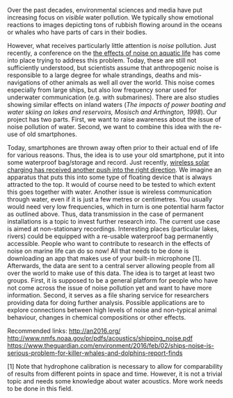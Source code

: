 Over the past decades, environmental sciences and media have put increasing focus on <em>visible</em> water pollution. We typically show emotional reactions to images depicting tons of rubbish flowing around in the oceans or whales who have parts of cars in their bodies.

However, what receives particularly little attention is <em>noise</em> pollution. Just recently, a conference on the <a href="http://an2016.org/ (link is external)">the effects of noise on aquatic life</a> has come into place trying to address this problem. Today, these are still not sufficiently understood, but scientists assume that anthropogenic noise is responsible to a large degree for whale strandings, deaths and mis-navigations of other animals as well all over the world. This noise comes especially from large ships, but also low frequency sonar used for underwater communication (e.g. with submarines). There are also studies showing similar effects on inland waters (<cite>The impacts of power boating and water skiing on lakes and reservoirs, Mosisch and Arthington, 1998</cite>). Our project has two parts. First, we want to raise awareness about the issue of noise pollution of water. Second, we want to combine this idea with the re-use of old smartphones.

Today, smartphones are thrown away often prior to their actual end of life for various reasons. Thus, the idea is to use your old smartphone, put it into some waterproof bag/storage and record. Just recently, <a href="http://spectrum.ieee.org/green-tech/solar/wireless-solar-charging-made-e... (link is external)">wireless solar charging has received another push into the right direction</a>. We imagine an apparatus that puts this into some type of floating device that is always attracted to the top. It would of course need to be tested to which extent this goes together with water. Another issue is wireless communication through water, even if it is just a few metres or centimetres. You usually would need very low frequencies, which in turn is one potential harm factor as outlined above. Thus, data transmission in the case of permanent installations is a topic to invest further research into. The current use case is aimed at non-stationary recordings. Interesting places (particular lakes, rivers) could be equipped with a re-usable waterproof bag permanently accessible. People who want to contribute to research in the effects of noise on marine life can do so now! All that needs to be done is downloading an app that makes use of your built-in microphone [1]. Afterwards, the data are sent to a central server allowing people from all over the world to make use of this data. The idea is to target at least two groups. First, it is supposed to be a general platform for people who have not come across the issue of noise pollution yet and want to have more information. Second, it serves as a file sharing service for researchers providing data for doing further analysis. Possible applications are to explore connections between high levels of noise and non-typical animal behaviour, changes in chemical compositions or other effects.

Recommended links:
http://an2016.org/
http://www.nmfs.noaa.gov/pr/pdfs/acoustics/shipping_noise.pdf
https://www.theguardian.com/environment/2016/feb/02/ships-noise-is-serious-problem-for-killer-whales-and-dolphins-report-finds

[1]
Note that hydrophone calibration is necessary to allow for comparability of results from different points in space and time. However, it is not a trivial topic and needs some knowledge about water acoustics. More work needs to be done in this field.
